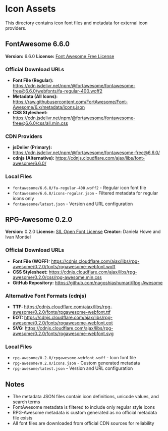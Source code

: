 # Icon Assets

This directory contains icon font files and metadata for external icon providers.

## FontAwesome 6.6.0

**Version:** 6.6.0
**License:** [Font Awesome Free License](https://fontawesome.com/license/free)

### Official Download URLs

- **Font File (Regular):** https://cdn.jsdelivr.net/npm/@fortawesome/fontawesome-free@6.6.0/webfonts/fa-regular-400.woff2
- **Metadata (All Icons):** https://raw.githubusercontent.com/FortAwesome/Font-Awesome/6.x/metadata/icons.json
- **CSS Stylesheet:** https://cdn.jsdelivr.net/npm/@fortawesome/fontawesome-free@6.6.0/css/all.min.css

### CDN Providers

- **jsDelivr (Primary):** https://cdn.jsdelivr.net/npm/@fortawesome/fontawesome-free@6.6.0/
- **cdnjs (Alternative):** https://cdnjs.cloudflare.com/ajax/libs/font-awesome/6.6.0/

### Local Files

- `fontawesome/6.6.0/fa-regular-400.woff2` - Regular icon font file
- `fontawesome/6.6.0/icons-regular.json` - Filtered metadata for regular icons only
- `fontawesome/latest.json` - Version and URL configuration

## RPG-Awesome 0.2.0

**Version:** 0.2.0
**License:** [SIL Open Font License](https://github.com/nagoshiashumari/Rpg-Awesome/blob/master/LICENSE.md)
**Creator:** Daniela Howe and Ivan Montiel

### Official Download URLs

- **Font File (WOFF):** https://cdnjs.cloudflare.com/ajax/libs/rpg-awesome/0.2.0/fonts/rpgawesome-webfont.woff
- **CSS Stylesheet:** https://cdnjs.cloudflare.com/ajax/libs/rpg-awesome/0.2.0/css/rpg-awesome.min.css
- **GitHub Repository:** https://github.com/nagoshiashumari/Rpg-Awesome

### Alternative Font Formats (cdnjs)

- **TTF:** https://cdnjs.cloudflare.com/ajax/libs/rpg-awesome/0.2.0/fonts/rpgawesome-webfont.ttf
- **EOT:** https://cdnjs.cloudflare.com/ajax/libs/rpg-awesome/0.2.0/fonts/rpgawesome-webfont.eot
- **SVG:** https://cdnjs.cloudflare.com/ajax/libs/rpg-awesome/0.2.0/fonts/rpgawesome-webfont.svg

### Local Files

- `rpg-awesome/0.2.0/rpgawesome-webfont.woff` - Icon font file
- `rpg-awesome/0.2.0/icons.json` - Custom generated metadata
- `rpg-awesome/latest.json` - Version and URL configuration

## Notes

- The metadata JSON files contain icon definitions, unicode values, and search terms
- FontAwesome metadata is filtered to include only regular style icons
- RPG-Awesome metadata is custom generated as no official metadata file exists
- All font files are downloaded from official CDN sources for reliability
